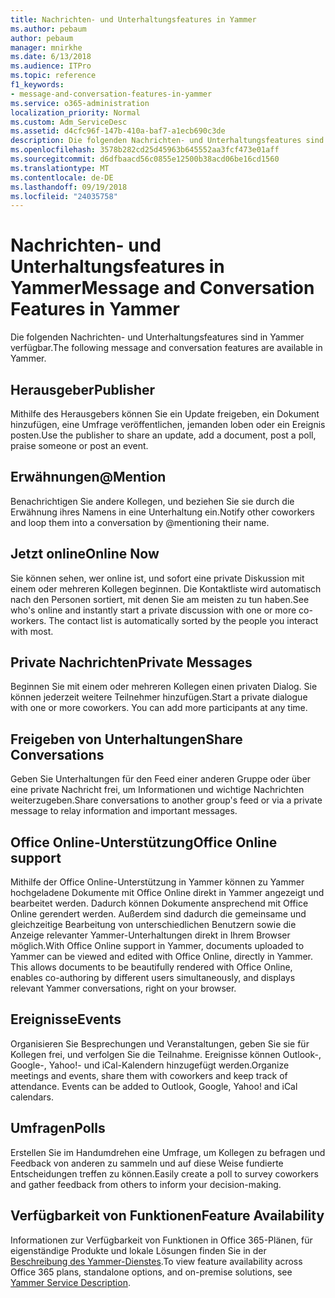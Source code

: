 ```yaml
---
title: Nachrichten- und Unterhaltungsfeatures in Yammer
ms.author: pebaum
author: pebaum
manager: mnirkhe
ms.date: 6/13/2018
ms.audience: ITPro
ms.topic: reference
f1_keywords:
- message-and-conversation-features-in-yammer
ms.service: o365-administration
localization_priority: Normal
ms.custom: Adm_ServiceDesc
ms.assetid: d4cfc96f-147b-410a-baf7-a1ecb690c3de
description: Die folgenden Nachrichten- und Unterhaltungsfeatures sind in Yammer verfügbar.
ms.openlocfilehash: 3578b282cd25d45963b645552aa3fcf473e01aff
ms.sourcegitcommit: d6dfbaacd56c0855e12500b38acd06be16cd1560
ms.translationtype: MT
ms.contentlocale: de-DE
ms.lasthandoff: 09/19/2018
ms.locfileid: "24035758"
---
```

# <a name="message-and-conversation-features-in-yammer"></a><span data-ttu-id="03810-103">Nachrichten- und Unterhaltungsfeatures in Yammer</span><span class="sxs-lookup"><span data-stu-id="03810-103">Message and Conversation Features in Yammer</span></span>

<span data-ttu-id="03810-104">Die folgenden Nachrichten- und Unterhaltungsfeatures sind in Yammer verfügbar.</span><span class="sxs-lookup"><span data-stu-id="03810-104">The following message and conversation features are available in Yammer.</span></span>
  
## <a name="publisher"></a><span data-ttu-id="03810-105">Herausgeber</span><span class="sxs-lookup"><span data-stu-id="03810-105">Publisher</span></span>
<span data-ttu-id="03810-106"><a name="bkmk_Publisher"> </a></span><span class="sxs-lookup"><span data-stu-id="03810-106"></span></span>

<span data-ttu-id="03810-107">Mithilfe des Herausgebers können Sie ein Update freigeben, ein Dokument hinzufügen, eine Umfrage veröffentlichen, jemanden loben oder ein Ereignis posten.</span><span class="sxs-lookup"><span data-stu-id="03810-107">Use the publisher to share an update, add a document, post a poll, praise someone or post an event.</span></span>
  
## <a name="mention"></a><span data-ttu-id="03810-108">Erwähnungen</span><span class="sxs-lookup"><span data-stu-id="03810-108">@Mention</span></span>
<span data-ttu-id="03810-109"><a name="bkmk_AtMention"> </a></span><span class="sxs-lookup"><span data-stu-id="03810-109"></span></span>

<span data-ttu-id="03810-110">Benachrichtigen Sie andere Kollegen, und beziehen Sie sie durch die Erwähnung ihres Namens in eine Unterhaltung ein.</span><span class="sxs-lookup"><span data-stu-id="03810-110">Notify other coworkers and loop them into a conversation by @mentioning their name.</span></span>
  
## <a name="online-now"></a><span data-ttu-id="03810-111">Jetzt online</span><span class="sxs-lookup"><span data-stu-id="03810-111">Online Now</span></span>
<span data-ttu-id="03810-112"><a name="bkmk_OnlineNow"> </a></span><span class="sxs-lookup"><span data-stu-id="03810-112"></span></span>

<span data-ttu-id="03810-p101">Sie können sehen, wer online ist, und sofort eine private Diskussion mit einem oder mehreren Kollegen beginnen. Die Kontaktliste wird automatisch nach den Personen sortiert, mit denen Sie am meisten zu tun haben.</span><span class="sxs-lookup"><span data-stu-id="03810-p101">See who's online and instantly start a private discussion with one or more co-workers. The contact list is automatically sorted by the people you interact with most.</span></span>
  
## <a name="private-messages"></a><span data-ttu-id="03810-115">Private Nachrichten</span><span class="sxs-lookup"><span data-stu-id="03810-115">Private Messages</span></span>
<span data-ttu-id="03810-116"><a name="bkmk_PrivateMessages"> </a></span><span class="sxs-lookup"><span data-stu-id="03810-116"></span></span>

<span data-ttu-id="03810-p102">Beginnen Sie mit einem oder mehreren Kollegen einen privaten Dialog. Sie können jederzeit weitere Teilnehmer hinzufügen.</span><span class="sxs-lookup"><span data-stu-id="03810-p102">Start a private dialogue with one or more coworkers. You can add more participants at any time.</span></span>
  
## <a name="share-conversations"></a><span data-ttu-id="03810-119">Freigeben von Unterhaltungen</span><span class="sxs-lookup"><span data-stu-id="03810-119">Share Conversations</span></span>
<span data-ttu-id="03810-120"><a name="bkmk_ShareConversations"> </a></span><span class="sxs-lookup"><span data-stu-id="03810-120"></span></span>

<span data-ttu-id="03810-121">Geben Sie Unterhaltungen für den Feed einer anderen Gruppe oder über eine private Nachricht frei, um Informationen und wichtige Nachrichten weiterzugeben.</span><span class="sxs-lookup"><span data-stu-id="03810-121">Share conversations to another group's feed or via a private message to relay information and important messages.</span></span>
  
## <a name="office-online-support"></a><span data-ttu-id="03810-122">Office Online-Unterstützung</span><span class="sxs-lookup"><span data-stu-id="03810-122">Office Online support</span></span>
<span data-ttu-id="03810-123"><a name="bkmk_ShareConversations"> </a></span><span class="sxs-lookup"><span data-stu-id="03810-123"></span></span>

<span data-ttu-id="03810-p103">Mithilfe der Office Online-Unterstützung in Yammer können zu Yammer hochgeladene Dokumente mit Office Online direkt in Yammer angezeigt und bearbeitet werden. Dadurch können Dokumente ansprechend mit Office Online gerendert werden. Außerdem sind dadurch die gemeinsame und gleichzeitige Bearbeitung von unterschiedlichen Benutzern sowie die Anzeige relevanter Yammer-Unterhaltungen direkt in Ihrem Browser möglich.</span><span class="sxs-lookup"><span data-stu-id="03810-p103">With Office Online support in Yammer, documents uploaded to Yammer can be viewed and edited with Office Online, directly in Yammer. This allows documents to be beautifully rendered with Office Online, enables co-authoring by different users simultaneously, and displays relevant Yammer conversations, right on your browser.</span></span>
  
## <a name="events"></a><span data-ttu-id="03810-126">Ereignisse</span><span class="sxs-lookup"><span data-stu-id="03810-126">Events</span></span>
<span data-ttu-id="03810-127"><a name="bkmk_Events"> </a></span><span class="sxs-lookup"><span data-stu-id="03810-127"></span></span>

<span data-ttu-id="03810-p104">Organisieren Sie Besprechungen und Veranstaltungen, geben Sie sie für Kollegen frei, und verfolgen Sie die Teilnahme. Ereignisse können Outlook-, Google-, Yahoo!- und iCal-Kalendern hinzugefügt werden.</span><span class="sxs-lookup"><span data-stu-id="03810-p104">Organize meetings and events, share them with coworkers and keep track of attendance. Events can be added to Outlook, Google, Yahoo! and iCal calendars.</span></span>
  
## <a name="polls"></a><span data-ttu-id="03810-131">Umfragen</span><span class="sxs-lookup"><span data-stu-id="03810-131">Polls</span></span>
<span data-ttu-id="03810-132"><a name="bkmk_Polls"> </a></span><span class="sxs-lookup"><span data-stu-id="03810-132"></span></span>

<span data-ttu-id="03810-133">Erstellen Sie im Handumdrehen eine Umfrage, um Kollegen zu befragen und Feedback von anderen zu sammeln und auf diese Weise fundierte Entscheidungen treffen zu können.</span><span class="sxs-lookup"><span data-stu-id="03810-133">Easily create a poll to survey coworkers and gather feedback from others to inform your decision-making.</span></span>
  
## <a name="feature-availability"></a><span data-ttu-id="03810-134">Verfügbarkeit von Funktionen</span><span class="sxs-lookup"><span data-stu-id="03810-134">Feature Availability</span></span>
<span data-ttu-id="03810-135"><a name="bkmk_Polls"> </a></span><span class="sxs-lookup"><span data-stu-id="03810-135"></span></span>

<span data-ttu-id="03810-136">Informationen zur Verfügbarkeit von Funktionen in Office 365-Plänen, für eigenständige Produkte und lokale Lösungen finden Sie in der [Beschreibung des Yammer-Dienstes](yammer-service-description.md).</span><span class="sxs-lookup"><span data-stu-id="03810-136">To view feature availability across Office 365 plans, standalone options, and on-premise solutions, see [Yammer Service Description](yammer-service-description.md).</span></span>
  

